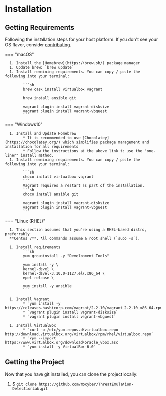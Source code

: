 # Installation


## Getting Requirements
Following the installation steps for your host platform. If you don't see your OS flavor, consider [contributing](#).


=== "macOS"
  
      1. Install the [Homebrew](https://brew.sh/) package manager
      1. Update brew: `brew update`
      1. Install remaining requirements. You can copy / paste the following into your terminal:

            ```sh
            brew cask install virtualbox vagrant

            brew install ansible git

            vagrant plugin install vagrant-disksize
            vagrant plugin install vagrant-vbguest
            ```


=== "Windows10"
  
      1. Install and Update Homebrew
            * It is recommended to use [Chocolatey](https://chocolatey.org/) which simplifies package management and installation for all requirements
            * Follow the instructions at the above link to use the "one-liner" install method.
      1. Install remaining requirements. You can copy / paste the following into your terminal:

            ```sh
            choco install virtualbox vagrant
            ```
            Vagrant requires a restart as part of the installation.
            ```sh
            choco install ansible git

            vagrant plugin install vagrant-disksize
            vagrant plugin install vagrant-vbguest
            ```

=== "Linux (RHEL)"

      1. This section assumes that you're using a RHEL-based distro, preferrably 
      **Centos 7**. All commands assume a root shell (`sudo -s`).
      
      1. Install requirements
            ```sh
            yum groupinstall -y "Development Tools"

            yum install -y \
            kernel-devel \
            kernel-devel-3.10.0-1127.el7.x86_64 \
            epel-release \

            yum install -y ansible
            ```
      
      1. Install Vagrant
            * `yum install -y https://releases.hashicorp.com/vagrant/2.2.10/vagrant_2.2.10_x86_64.rpm`
            * `vagrant plugin install vagrant-disksize`
            * `vagrant plugin install vagrant-vbguest`

      1. Install VirtualBox
            * `curl -o /etc/yum.repos.d/virtualbox.repo http://download.virtualbox.org/virtualbox/rpm/rhel/virtualbox.repo`
            * `rpm --import https://www.virtualbox.org/download/oracle_vbox.asc
            * `yum install -y VirtualBox-6.0`


## Getting the Project

Now that you have git installed, you can clone the project locally:  

1. $ `git clone https://github.com/mocyber/ThreatEmulation-DetectionLab.git`